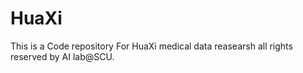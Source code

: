 # HuaXi
This is a Code repository For HuaXi medical data reasearsh
all rights reserved by AI lab@SCU. 

